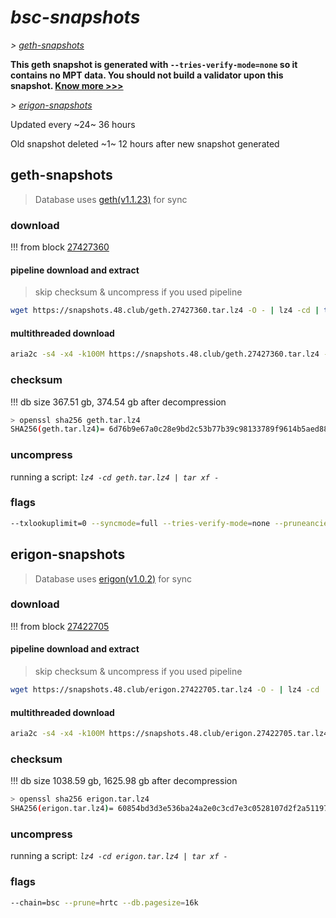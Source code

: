 # *bsc-snapshots*


*\> [geth-snapshots](#geth-snapshots)*

**This geth snapshot is generated with `--tries-verify-mode=none` so it contains no MPT data. You should not build a validator upon this snapshot. [Know more >>>](https://github.com/bnb-chain/bsc/pull/926)**

*\> [erigon-snapshots](#erigon-snapshots)*

Updated every ~24~ 36 hours

Old snapshot deleted ~1~ 12 hours after new snapshot generated

## geth-snapshots


> Database uses [geth(v1.1.23)](https://github.com/bnb-chain/bsc/releases/tag/v1.1.23) for sync


### download

<!-- begin_geth -->

!!! from block [27427360](https://bscscan.com/block/27427360)

#### pipeline download and extract
> skip checksum & uncompress if you used pipeline
```bash
wget https://snapshots.48.club/geth.27427360.tar.lz4 -O - | lz4 -cd | tar xf -
```

#### multithreaded download

```bash
aria2c -s4 -x4 -k100M https://snapshots.48.club/geth.27427360.tar.lz4 -o geth.tar.lz4
```


### checksum

!!! db size 367.51 gb, 374.54 gb after decompression
```bash
> openssl sha256 geth.tar.lz4
SHA256(geth.tar.lz4)= 6d76b9e67a0c28e9bd2c53b77b39c98133789f9614b5aed883fc4620d069f0ec
```

<!-- end_geth -->

### uncompress


running a script: _`lz4 -cd geth.tar.lz4 | tar xf -`_


### flags


```bash
--txlookuplimit=0 --syncmode=full --tries-verify-mode=none --pruneancient=true --diffblock=5000
```


## erigon-snapshots


> Database uses [erigon(v1.0.2)](https://github.com/node-real/bsc-erigon/releases/tag/v1.0.2) for sync


### download

<!-- begin_erigon -->

!!! from block [27422705](https://bscscan.com/block/27422705)

#### pipeline download and extract
> skip checksum & uncompress if you used pipeline
```bash
wget https://snapshots.48.club/erigon.27422705.tar.lz4 -O - | lz4 -cd | tar xf -
```

#### multithreaded download

```bash
aria2c -s4 -x4 -k100M https://snapshots.48.club/erigon.27422705.tar.lz4 -o erigon.tar.lz4
```


### checksum

!!! db size 1038.59 gb, 1625.98 gb after decompression
```bash
> openssl sha256 erigon.tar.lz4
SHA256(erigon.tar.lz4)= 60854bd3d3e536ba24a2e0c3cd7e3c0528107d2f2a511975e41e8c3c2b698c07
```

<!-- end_erigon -->


### uncompress


running a script: _`lz4 -cd erigon.tar.lz4 | tar xf -`_


### flags


```bash
--chain=bsc --prune=hrtc --db.pagesize=16k
```
